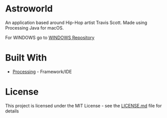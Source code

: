 # Astroworld
An application based around Hip-Hop artist Travis Scott. Made using Processing Java for macOS.

For WINDOWS go to [WINDOWS Repository](https://github.com/qfaizaan/Astroworld)

# Built With
* [Processing](https://processing.org/) - Framework/IDE

# License
This project is licensed under the MIT License - see the [LICENSE.md](https://github.com/qfaizaan/Astroworld/blob/master/LICENSE.md) file for details
